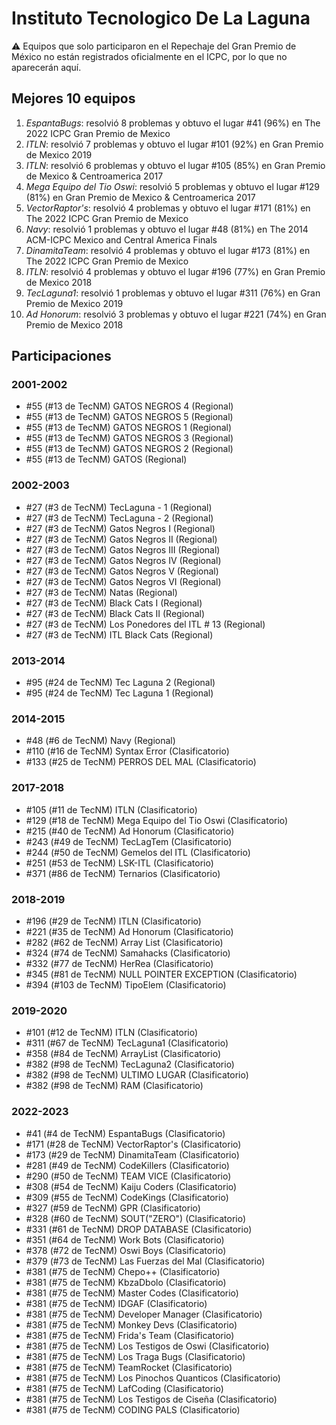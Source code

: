 # Instituto Tecnologico De La Laguna

:warning: Equipos que solo participaron en el Repechaje del Gran Premio de México no están registrados oficialmente en el ICPC, por lo que no aparecerán aquí.

## Mejores 10 equipos

1. _EspantaBugs_: resolvió 8 problemas y obtuvo el lugar #41 (96%) en The 2022 ICPC Gran Premio de Mexico
1. _ITLN_: resolvió 7 problemas y obtuvo el lugar #101 (92%) en Gran Premio de Mexico 2019
1. _ITLN_: resolvió 6 problemas y obtuvo el lugar #105 (85%) en Gran Premio de Mexico & Centroamerica 2017
1. _Mega Equipo del Tio Oswi_: resolvió 5 problemas y obtuvo el lugar #129 (81%) en Gran Premio de Mexico & Centroamerica 2017
1. _VectorRaptor's_: resolvió 4 problemas y obtuvo el lugar #171 (81%) en The 2022 ICPC Gran Premio de Mexico
1. _Navy_: resolvió 1 problemas y obtuvo el lugar #48 (81%) en The 2014 ACM-ICPC Mexico and Central America Finals
1. _DinamitaTeam_: resolvió 4 problemas y obtuvo el lugar #173 (81%) en The 2022 ICPC Gran Premio de Mexico
1. _ITLN_: resolvió 4 problemas y obtuvo el lugar #196 (77%) en Gran Premio de Mexico 2018
1. _TecLaguna1_: resolvió 1 problemas y obtuvo el lugar #311 (76%) en Gran Premio de Mexico 2019
1. _Ad Honorum_: resolvió 3 problemas y obtuvo el lugar #221 (74%) en Gran Premio de Mexico 2018

## Participaciones

### 2001-2002

- #55 (#13 de TecNM) GATOS NEGROS 4 (Regional)
- #55 (#13 de TecNM) GATOS NEGROS 5 (Regional)
- #55 (#13 de TecNM) GATOS NEGROS 1 (Regional)
- #55 (#13 de TecNM) GATOS NEGROS 3 (Regional)
- #55 (#13 de TecNM) GATOS NEGROS 2 (Regional)
- #55 (#13 de TecNM) GATOS (Regional)

### 2002-2003

- #27 (#3 de TecNM) TecLaguna - 1 (Regional)
- #27 (#3 de TecNM) TecLaguna - 2 (Regional)
- #27 (#3 de TecNM) Gatos Negros I (Regional)
- #27 (#3 de TecNM) Gatos Negros II (Regional)
- #27 (#3 de TecNM) Gatos Negros III (Regional)
- #27 (#3 de TecNM) Gatos Negros IV (Regional)
- #27 (#3 de TecNM) Gatos Negros V (Regional)
- #27 (#3 de TecNM) Gatos Negros VI (Regional)
- #27 (#3 de TecNM) Natas (Regional)
- #27 (#3 de TecNM) Black Cats I (Regional)
- #27 (#3 de TecNM) Black Cats II (Regional)
- #27 (#3 de TecNM) Los Ponedores del ITL # 13 (Regional)
- #27 (#3 de TecNM) ITL Black Cats (Regional)

### 2013-2014

- #95 (#24 de TecNM) Tec Laguna 2 (Regional)
- #95 (#24 de TecNM) Tec Laguna 1 (Regional)

### 2014-2015

- #48 (#6 de TecNM) Navy (Regional)
- #110 (#16 de TecNM) Syntax Error (Clasificatorio)
- #133 (#25 de TecNM) PERROS DEL MAL (Clasificatorio)

### 2017-2018

- #105 (#11 de TecNM) ITLN (Clasificatorio)
- #129 (#18 de TecNM) Mega Equipo del Tio Oswi (Clasificatorio)
- #215 (#40 de TecNM) Ad Honorum (Clasificatorio)
- #243 (#49 de TecNM) TecLagTem (Clasificatorio)
- #244 (#50 de TecNM) Gemelos del ITL (Clasificatorio)
- #251 (#53 de TecNM) LSK-ITL (Clasificatorio)
- #371 (#86 de TecNM) Ternarios (Clasificatorio)

### 2018-2019

- #196 (#29 de TecNM) ITLN (Clasificatorio)
- #221 (#35 de TecNM) Ad Honorum (Clasificatorio)
- #282 (#62 de TecNM) Array List (Clasificatorio)
- #324 (#74 de TecNM) Samahacks (Clasificatorio)
- #332 (#77 de TecNM) HerRea (Clasificatorio)
- #345 (#81 de TecNM) NULL POINTER EXCEPTION (Clasificatorio)
- #394 (#103 de TecNM) TipoElem (Clasificatorio)

### 2019-2020

- #101 (#12 de TecNM) ITLN (Clasificatorio)
- #311 (#67 de TecNM) TecLaguna1 (Clasificatorio)
- #358 (#84 de TecNM) ArrayList (Clasificatorio)
- #382 (#98 de TecNM) TecLaguna2 (Clasificatorio)
- #382 (#98 de TecNM) ULTIMO LUGAR (Clasificatorio)
- #382 (#98 de TecNM) RAM (Clasificatorio)

### 2022-2023

- #41 (#4 de TecNM) EspantaBugs (Clasificatorio)
- #171 (#28 de TecNM) VectorRaptor's (Clasificatorio)
- #173 (#29 de TecNM) DinamitaTeam (Clasificatorio)
- #281 (#49 de TecNM) CodeKillers (Clasificatorio)
- #290 (#50 de TecNM) TEAM VICE (Clasificatorio)
- #308 (#54 de TecNM) Kaiju Coders (Clasificatorio)
- #309 (#55 de TecNM) CodeKings (Clasificatorio)
- #327 (#59 de TecNM) GPR (Clasificatorio)
- #328 (#60 de TecNM) SOUT("ZERO") (Clasificatorio)
- #331 (#61 de TecNM) DROP DATABASE (Clasificatorio)
- #351 (#64 de TecNM) Work Bots (Clasificatorio)
- #378 (#72 de TecNM) Oswi Boys (Clasificatorio)
- #379 (#73 de TecNM) Las Fuerzas del Mal (Clasificatorio)
- #381 (#75 de TecNM) Chepo++ (Clasificatorio)
- #381 (#75 de TecNM) KbzaDbolo (Clasificatorio)
- #381 (#75 de TecNM) Master Codes (Clasificatorio)
- #381 (#75 de TecNM) IDGAF (Clasificatorio)
- #381 (#75 de TecNM) Developer Manager (Clasificatorio)
- #381 (#75 de TecNM) Monkey Devs (Clasificatorio)
- #381 (#75 de TecNM) Frida's Team (Clasificatorio)
- #381 (#75 de TecNM) Los Testigos de Oswi (Clasificatorio)
- #381 (#75 de TecNM) Los Traga Bugs (Clasificatorio)
- #381 (#75 de TecNM) TeamRocket (Clasificatorio)
- #381 (#75 de TecNM) Los Pinochos Quanticos (Clasificatorio)
- #381 (#75 de TecNM) LafCoding (Clasificatorio)
- #381 (#75 de TecNM) Los Testigos de Ciseña (Clasificatorio)
- #381 (#75 de TecNM) CODING PALS (Clasificatorio)



